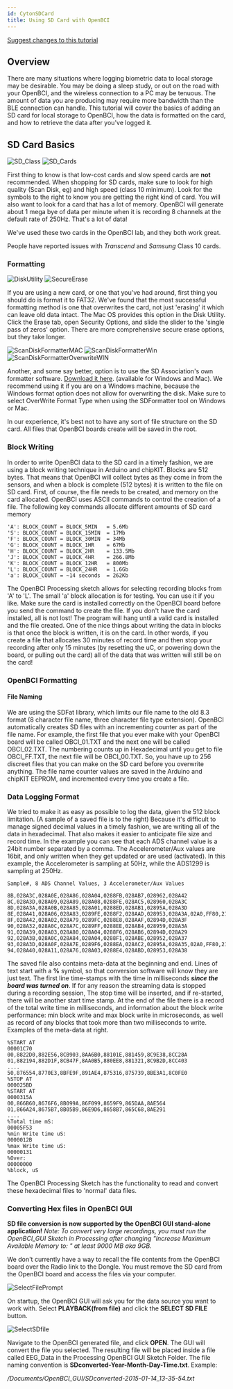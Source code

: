 ```yaml
---
id: CytonSDCard
title: Using SD Card with OpenBCI
---
```


[Suggest changes to this tutorial](https://github.com/OpenBCI/Docs/edit/master/Tutorials/09-Using_SD_Card_with_OpenBCI.md)

## Overview
There are many situations where logging biometric data to local storage may be desirable. You may be doing a sleep study, or out on the road with your OpenBCI, and the wireless connection to a PC may be tenuous. The amount of data you are producing may require more bandwidth than the BLE connection can handle. This tutorial will cover the basics of adding an SD card for local storage to OpenBCI, how the data is formatted on the card, and how to retrieve the data after you've logged it.

## SD Card Basics
![SD_Class](assets/CytonImages/SDclass.jpg)
![SD_Cards](assets/CytonImages/MicroSDcards.jpg)

First thing to know is that low-cost cards and slow speed cards are **not** recommended. When shopping for SD cards, make sure to look for high quality (Scan Disk, eg) and high speed (class 10 minimum). Look for the symbols to the right to know you are getting the right kind of card. You will also want to look for a card that has a lot of memory. OpenBCI will generate about 1 mega bye of data per minute when it is recording 8 channels at the default rate of 250Hz. That's a lot of data!

We've used these two cards in the OpenBCI lab, and they both work great.

People have reported issues with _Transcend_ and _Samsung_ Class 10 cards.

### Formatting
![DiskUtility](assets/CytonImages/DiskUtil_Erase.jpg)
![SecureErase](assets/CytonImages/DiskUtil_eraseSecure.jpg)

If you are using a new card, or one that you've had around, first thing you should do is format it to FAT32. We've found that the most successful formatting method is one that overwrites the card, not just 'erasing' it which can leave old data intact. The Mac OS provides this option in the Disk Utility. Click the Erase tab, open Security Options, and slide the slider to the 'single pass of zeros' option. There are more comprehensive secure erase options, but they take longer.

![ScanDiskFormatterMAC](assets/CytonImages/ScanDiskFormatter.jpg)
![ScanDiskFormatterWin](assets/CytonImages/SDformatterWin.jpg)
![ScanDiskFormatterOverwriteWIN](assets/CytonImages/SDformatterFullOverwrite.jpg)

Another, and some say better, option is to use the SD Association's own formatter software. [Download it here](https://www.sdcard.org/downloads/formatter_4/). (available for Windows and Mac). We recommend using it if you are on a Windows machine, because the Windows format option does not allow for overwriting the disk. Make sure to select OverWrite Format Type when using the SDFormatter tool on Windows or Mac.

In our experience, it's best not to have any sort of file structure on the SD card. All files that OpenBCI boards create will be saved in the root.

### Block Writing
In order to write OpenBCI data to the SD card in a timely fashion, we are using a block writing technique in Arduino and chipKIT. Blocks are 512 bytes. That means that OpenBCI will collect bytes as they come in from the sensors, and when a block is complete (512 bytes) it is written to the file on SD card. First, of course, the file needs to be created, and memory on the card allocated. OpenBCI uses ASCII commands to control the creation of a file. The following key commands allocate different amounts of SD card memory

    'A': BLOCK_COUNT = BLOCK_5MIN	= 5.6Mb
    'S': BLOCK_COUNT = BLOCK_15MIN	= 17Mb
    'F': BLOCK_COUNT = BLOCK_30MIN	= 34Mb
    'G': BLOCK_COUNT = BLOCK_1HR	= 67Mb
    'H': BLOCK_COUNT = BLOCK_2HR	= 133.5Mb
    'J': BLOCK_COUNT = BLOCK_4HR	= 266.8Mb
    'K': BLOCK_COUNT = BLOCK_12HR	= 800Mb
    'L': BLOCK_COUNT = BLOCK_24HR	= 1.6Gb
    'a': BLOCK_COUNT = ~14 seconds	= 262Kb

The OpenBCI Processing sketch allows for selecting recording blocks from 'A' to 'L'. The small 'a' block allocation is for testing. You can use it if you like. Make sure the card is installed correctly on the OpenBCI board before you send the command to create the file. If you don't have the card installed, all is not lost! The program will hang until a valid card is installed and the file created. One of the nice things about writing the data in blocks is that once the block is written, it is on the card. In other words, if you create a file that allocates 30 minutes of record time and then stop your recording after only 15 minutes (by resetting the uC, or powering down the board, or pulling out the card) all of the data that was written will still be on the card!

### OpenBCI Formatting
#### File Naming
We are using the SDFat library, which limits our file name to the old 8.3 format (8 character file name, three character file type extension). OpenBCI automatically creates SD files with an incrementing counter as part of the file name. For example, the first file that you ever make with your OpenBCI board will be called OBCI_01.TXT and the next one will be called OBCI_02.TXT. The numbering counts up in Hexadecimal until you get to file OBCI_FF.TXT, the next file will be OBCI_00.TXT. So, you have up to 256 discreet files that you can make on the SD card before you overwrite anything. The file name counter values are saved in the Arduino and chipKIT EEPROM, and incremented every time you create a file.

### Data Logging Format
We tried to make it as easy as possible to log the data, given the 512 block limitation. (A sample of a saved file is to the right) Because it's difficult to manage signed decimal values in a timely fashion, we are writing all of the data in hexadecimal. That also makes it easier to anticipate file size and record time. In the example you can see that each ADS channel value is a 24bit number separated by a comma. The Accelerometer/Aux values are 16bit, and only written when they get updated or are used (activated). In this example, the Accelerometer is sampling at 50Hz, while the ADS1299 is sampling at 250Hz.


	Sample#, 8 ADS Channel Values, 3 Accelerometer/Aux Values

	8B,028A3C,028A0E,028A86,028A04,0288FB,028AB7,028962,028A42
	8C,028A3D,028A09,028A89,028A08,0288FE,028AC5,028960,028A3C
	8D,028A3A,028A0B,028A85,028A01,0288ED,028AB1,02895A,028A3D
	8E,028A41,028A06,028A83,0289FE,0288F2,028AAD,028953,028A3A,02A0,FF80,21A0
	8F,028A42,028A02,028A79,0289FC,0288E8,028AAF,02894D,028A3F
	90,028A32,028A0C,028A7C,0289FF,0288EE,028AB4,028959,028A3A
	91,028A39,028A03,028A80,028A04,0288F6,028AB6,02894D,028A29
	92,028A3B,028A0C,028A84,028A04,0288F1,028ABE,028952,028A37
	93,028A3D,028A0F,028A7E,0289F6,0288EA,028AC2,02895A,028A35,02A0,FF80,2190
	94,028A40,028A11,028A76,028A03,0288E4,028ABD,028953,028A38


The saved file also contains meta-data at the beginning and end. Lines of text start with a **%** symbol, so that conversion software will know they are just text. The first line time-stamps with the time in milliseconds ***since the board was turned on***. If for any reason the streaming data is stopped during a recording session, The stop time will be inserted, and if re-started, there will be another start time stamp. At the end of the file there is a record of the total write time in milliseconds, and information about the block write performance: min block write and max block write in microseconds, as well as record of any blocks that took more than two milliseconds to write. Examples of the meta-data at right.

	%START AT
	00001C70
	00,8822D0,882E56,8CB903,8AA6B0,88101E,881459,8C9E38,8CC28A
	01,882194,882D1F,8CB47F,8AA0B5,880EE8,881321,8C9B2D,8CC403
	....
	50,876554,8770E3,8BFE9F,891AE4,875316,875739,8BE3A1,8C0FE0
	%STOP AT
	000025BD
	%START AT
	0000315A
	00,866B60,8676F6,8B099A,86F099,8659F9,865DAA,8AE564
	01,866A24,8675B7,8B05B9,86E9D6,8658B7,865C68,8AE291
	....
	%Total time mS:
	00005F53
	%min Write time uS:
	0000012B
	%max Write time uS:
	00000131
	%Over:
	00000000
	%block, uS

The OpenBCI Processing Sketch has the functionality to read and convert these hexadecimal files to 'normal' data files.

### Converting Hex files in OpenBCI GUI
**SD file conversion is now supported by the OpenBCI GUI stand-alone application!**
*Note: To convert very large recordings, you must run the OpenBCI_GUI Sketch in Processing after changing "Increase Maximum Available Memory to: " at least 9000 MB aka 9GB.*

We don't currently have a way to recall the file contents from the OpenBCI board over the Radio link to the Dongle. You must remove the SD card from the OpenBCI board and access the files via your computer.

![SelectFilePrompt](assets/CytonImages/GUI_selectSDfile.jpg)

On startup, the OpenBCI GUI will ask you for the data source you want to work with. Select **PLAYBACK(from file)** and click the **SELECT SD FILE** button.

![SelectSDfile](assets/CytonImages/GUI_selectSDfileWindow.jpg)


Navigate to the OpenBCI generated file, and click **OPEN**. The GUI will convert the file you selected. The resulting file will be placed inside a file called EEG_Data in the Processing OpenBCI GUI Sketch Folder. The file naming convention is **SDconverted-Year-Month-Day-Time.txt**. Example:

*/Documents/OpenBCI_GUI/SDconverted-2015-01-14_13-35-54.txt*
